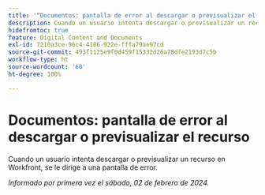 ```yaml
---
title: '“Documentos: pantalla de error al descargar o previsualizar el recurso“'
description: Cuando un usuario intenta descargar o previsualizar un recurso en Workfront, se le dirige a una pantalla de error.
hidefromtoc: true
feature: Digital Content and Documents
exl-id: 7210a3ce-96c4-4186-922e-fffa79ae97cd
source-git-commit: 493f1125e9f0d459f15332d26a78dfe2193d7c5b
workflow-type: ht
source-wordcount: '60'
ht-degree: 100%

---
```


# Documentos: pantalla de error al descargar o previsualizar el recurso

Cuando un usuario intenta descargar o previsualizar un recurso en Workfront, se le dirige a una pantalla de error.

_Informado por primera vez el sábado, 02 de febrero de 2024._
